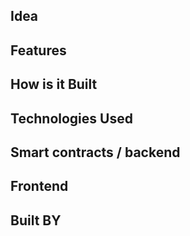 ## Idea

## Features

## How is it Built

## Technologies Used

## Smart contracts / backend

## Frontend

## Built BY
